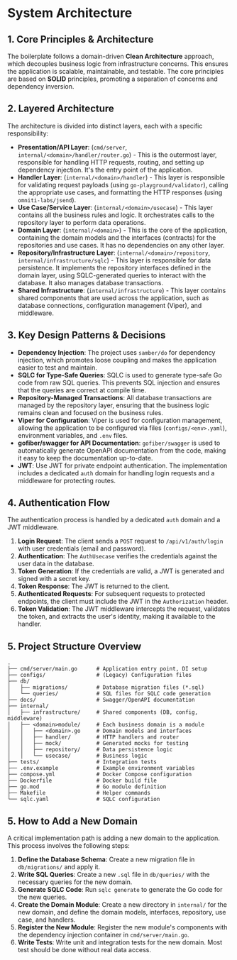 # System Architecture

## 1. Core Principles & Architecture

The boilerplate follows a domain-driven **Clean Architecture** approach, which decouples business logic from infrastructure concerns. This ensures the application is scalable, maintainable, and testable. The core principles are based on **SOLID** principles, promoting a separation of concerns and dependency inversion.

## 2. Layered Architecture

The architecture is divided into distinct layers, each with a specific responsibility:

-   **Presentation/API Layer**: (`cmd/server`, `internal/<domain>/handler/router.go`) - This is the outermost layer, responsible for handling HTTP requests, routing, and setting up dependency injection. It's the entry point of the application.
-   **Handler Layer**: (`internal/<domain>/handler`) - This layer is responsible for validating request payloads (using `go-playground/validator`), calling the appropriate use cases, and formatting the HTTP responses (using `omniti-labs/jsend`).
-   **Use Case/Service Layer**: (`internal/<domain>/usecase`) - This layer contains all the business rules and logic. It orchestrates calls to the repository layer to perform data operations.
-   **Domain Layer**: (`internal/<domain>`) - This is the core of the application, containing the domain models and the interfaces (contracts) for the repositories and use cases. It has no dependencies on any other layer.
-   **Repository/Infrastructure Layer**: (`internal/<domain>/repository`, `internal/infrastructure/sqlc`) - This layer is responsible for data persistence. It implements the repository interfaces defined in the domain layer, using SQLC-generated queries to interact with the database. It also manages database transactions.
-   **Shared Infrastructure**: (`internal/infrastructure`) - This layer contains shared components that are used across the application, such as database connections, configuration management (Viper), and middleware.

## 3. Key Design Patterns & Decisions

-   **Dependency Injection**: The project uses `samber/do` for dependency injection, which promotes loose coupling and makes the application easier to test and maintain.
-   **SQLC for Type-Safe Queries**: SQLC is used to generate type-safe Go code from raw SQL queries. This prevents SQL injection and ensures that the queries are correct at compile time.
-   **Repository-Managed Transactions**: All database transactions are managed by the repository layer, ensuring that the business logic remains clean and focused on the business rules.
-   **Viper for Configuration**: Viper is used for configuration management, allowing the application to be configured via files (`configs/<env>.yaml`), environment variables, and `.env` files.
-   **gofiber/swagger for API Documentation**: `gofiber/swagger` is used to automatically generate OpenAPI documentation from the code, making it easy to keep the documentation up-to-date.
-   **JWT**: Use JWT for private endpoint authentication. The implementation includes a dedicated `auth` domain for handling login requests and a middleware for protecting routes.

## 4. Authentication Flow

The authentication process is handled by a dedicated `auth` domain and a JWT middleware.

1.  **Login Request**: The client sends a `POST` request to `/api/v1/auth/login` with user credentials (email and password).
2.  **Authentication**: The `AuthUsecase` verifies the credentials against the user data in the database.
3.  **Token Generation**: If the credentials are valid, a JWT is generated and signed with a secret key.
4.  **Token Response**: The JWT is returned to the client.
5.  **Authenticated Requests**: For subsequent requests to protected endpoints, the client must include the JWT in the `Authorization` header.
6.  **Token Validation**: The JWT middleware intercepts the request, validates the token, and extracts the user's identity, making it available to the handler.

## 5. Project Structure Overview

```
.
├── cmd/server/main.go      # Application entry point, DI setup
├── configs/                # (Legacy) Configuration files
├── db/
│   ├── migrations/         # Database migration files (*.sql)
│   └── queries/            # SQL files for SQLC code generation
├── docs/                   # Swagger/OpenAPI documentation
├── internal/
│   ├── infrastructure/     # Shared components (DB, config, middleware)
│   ├── <domain>module/     # Each business domain is a module
│   │   ├── <domain>.go     # Domain models and interfaces
│   │   ├── handler/        # HTTP handlers and router
│   │   ├── mock/           # Generated mocks for testing
│   │   ├── repository/     # Data persistence logic
│   │   └── usecase/        # Business logic
├── tests/                  # Integration tests
├── .env.example            # Example environment variables
├── compose.yml             # Docker Compose configuration
├── Dockerfile              # Docker build file
├── go.mod                  # Go module definition
├── Makefile                # Helper commands
└── sqlc.yaml               # SQLC configuration
```

## 5. How to Add a New Domain

A critical implementation path is adding a new domain to the application. This process involves the following steps:

1.  **Define the Database Schema**: Create a new migration file in `db/migrations/` and apply it.
2.  **Write SQL Queries**: Create a new `.sql` file in `db/queries/` with the necessary queries for the new domain.
3.  **Generate SQLC Code**: Run `sqlc generate` to generate the Go code for the new queries.
4.  **Create the Domain Module**: Create a new directory in `internal/` for the new domain, and define the domain models, interfaces, repository, use case, and handlers.
5.  **Register the New Module**: Register the new module's components with the dependency injection container in `cmd/server/main.go`.
6.  **Write Tests**: Write unit and integration tests for the new domain. Most test should be done without real data access.